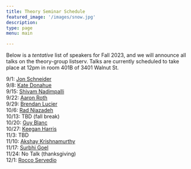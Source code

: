 ```yaml
---
title: Theory Seminar Schedule
featured_image: '/images/snow.jpg'
description:
type: page
menu: main

---
```


Below is a *tentative* list of speakers for Fall 2023, and we will announce all talks on the theory-group listserv.
Talks are currently scheduled to take place at 12pm in room 401B of 3401 Walnut St.
<!-- In markdown, 2 spaces at end of line is for newline, thus the trailing whitespace -->
9/1: [Jon Schneider](https://jschnei.github.io/)  
9/8: [Kate Donahue](https://www.katedonahue.me/)  
9/15: [Shivam Nadimpalli](https://www.cs.columbia.edu/~nadimpalli/)  
9/22: [Aaron Roth](https://www.cis.upenn.edu/~aaroth/)  
9/29: [Brendan Lucier](https://www.microsoft.com/en-us/research/people/brlucier/)  
10/6: [Rad Niazadeh](https://faculty.chicagobooth.edu/rad-niazadeh)  
10/13: TBD (fall break)  
10/20: [Guy Blanc](https://web.stanford.edu/~gblanc/)  
10/27: [Keegan Harris](https://keeganharris.github.io/)  
11/3:  TBD  
11/10: [Akshay Krishnamurthy](https://people.cs.umass.edu/~akshay/)  
11/17: [Surbhi Goel](https://www.surbhigoel.com/)   
11/24: No Talk (thanksgiving)  
12/1: [Rocco Servedio](https://www.cs.columbia.edu/~rocco/)  
